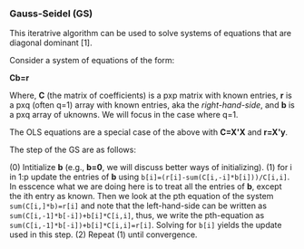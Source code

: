 ### Gauss-Seidel (GS)

This iteratrive algorithm can be used to solve systems of equations that are diagonal dominant [1]. 

Consider a system of equations of the form:  

   **Cb=r**
   
 Where, **C** (the matrix of coefficients) is a pxp matrix with known entries, **r** is a pxq (often q=1) array with known entries, aka the *right-hand-side*, and **b** is a pxq array of uknowns. We will focus in the case where q=1.
 
 The OLS equations are a special case of the above with **C=X'X** and **r=X'y**.
 
 The step of the GS are as follows:
 
   (0) Intitialize **b** (e.g., **b=0**, we will discuss better ways of initializing).
   (1) for i in 1:p update the entries of **b** using  `b[i]=(r[i]-sum(C[i,-i]*b[i]))/C[i,i]`. In esscence what we are doing here is to treat all the entries of **b**, except the ith entry as known. Then we look at the pth equation of the system `sum(C[i,]*b)=r[i]` and note that the left-hand-side can be written as `sum(C[i,-1]*b[-i])+b[i]*C[i,i]`, thus, we write the pth-equation as `sum(C[i,-1]*b[-i])+b[i]*C[i,i]=r[i]`. Solving for `b[i]` yields the update used in this step.
   (2) Repeat (1) until convergence.
